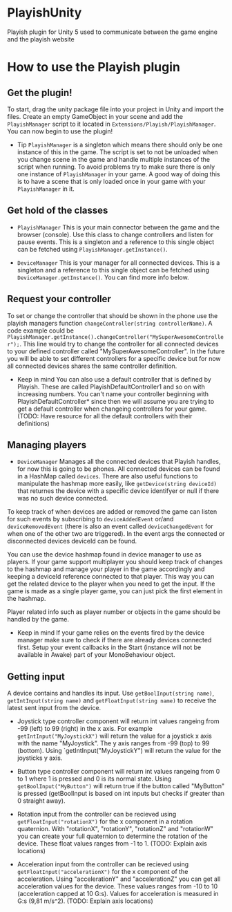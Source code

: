 # PlayishUnity

Playish plugin for Unity 5 used to communicate between the game engine and the playish website


# How to use the Playish plugin


## Get the plugin!

To start, drag the unity package file into your project in Unity and import the files. Create an empty GameObject in your scene and add the `PlayishManager` script to it located in `Extensions/Playish/PlayishManager`. You can now begin to use the plugin!

- Tip
`PlayishManager` is a singleton which means there should only be one instance of this in the game. The script is set to not be unloaded when you change scene in the game and handle multiple instances of the script when running. To avoid problems try to make sure there is only one instance of `PlayishManager` in your game. A good way of doing this is to have a scene that is only loaded once in your game with your `PlayishManager` in it.


## Get hold of the classes

- `PlayishManager`
This is your main connector between the game and the browser (console). Use this class to change controllers and listen for pause events. This is a singleton and a reference to this single object can be fetched using `PlayishManager.getInstance()`.

- `DeviceManager`
This is your manager for all connected devices. This is a singleton and a reference to this single object can be fetched using `DeviceManager.getInstance()`. You can find more info below.


## Request your controller

To set or change the controller that should be shown in the phone use the playish managers function `changeController(string controllerName)`. A code example could be `PlayishManager.getInstance().changeController("MySuperAwesomeController");`. This line would try to change the controller for all connected devices to your defined controller called "MySuperAwesomeController". In the future you will be able to set different controllers for a specific device but for now all connected devices shares the same controller definition.

- Keep in mind
You can also use a default controller that is defined by Playish. These are called PlayishDefaultController1 and so on with increasing numbers. You can't name your controller beginning with PlayishDefaultController* since then we will assume you are trying to get a default controller when changeing controllers for your game. (TODO: Have resource for all the default controllers with their definitions)


## Managing players

- `DeviceManager`
Manages all the connected devices that Playish handles, for now this is going to be phones. All connected devices can be found in a HashMap called `devices`. There are also useful functions to manipulate the hashmap more easily, like `getDevice(string deviceId)` that returnes the device with a specific device identifyer or null if there was no such device connected.

To keep track of when devices are added or removed the game can listen for such events by subscribing to `deviceAddedEvent` or/and `deviceRemovedEvent` (there is also an event called `deviceChangedEvent` for when one of the other two are triggered). In the event args the connected or disconnected devices deviceId can be found.

You can use the device hashmap found in device manager to use as players. If your game support multiplayer you should keep track of changes to the hashmap and manage your player in the game accordingly and keeping a deviceId reference connected to that player. This way you can get the related device to the player when you need to get the input. If the game is made as a single player game, you can just pick the first element in the hashmap.

Player related info such as player number or objects in the game should be handled by the game.

- Keep in mind
If your game relies on the events fired by the device manager make sure to check if there are already devices connected first. Setup your event callbacks in the Start (instance will not be available in Awake) part of your MonoBehaviour object.


## Getting input

A device contains and handles its input. Use `getBoolInput(string name)`, `getIntInput(string name)` and `getFloatInput(string name)` to receive the latest sent input from the device.

- Joystick type controller component will return int values rangeing from -99 (left) to 99 (right) in the x axis. For example `getIntInput("MyJoystickX")` will return the value for a joystick x axis with the name "MyJoystick". The y axis ranges from -99 (top) to 99 (bottom). Using `getIntInput("MyJoystickY") will return the value for the joysticks y axis.

- Button type controller component will return int values rangeing from 0 to 1 where 1 is pressed and 0 is its normal state. Using `getBoolInput("MyButton")` will return true if the button called "MyButton" is pressed (getBoolInput is based on int inputs but checks if greater than 0 straight away).

- Rotation input from the controller can be recieved using `getFloatInput("rotationX")` for the x component in a rotation quaternion. With "rotationX", "rotationY", "rotationZ" and "rotationW" you can create your full quaternion to determine the rotation of the device. These float values ranges from -1 to 1. (TODO: Explain axis locations)

- Acceleration input from the controller can be recieved using `getFloatInput("accelerationX")` for the x component of the acceleration. Using "accelerationY" and "accelerationZ" you can get all acceleration values for the device. These values ranges from -10 to 10 (acceleration capped at 10 G:s). Values for acceleration is measured in G:s (9,81 m/s^2). (TODO: Explain axis locations)
